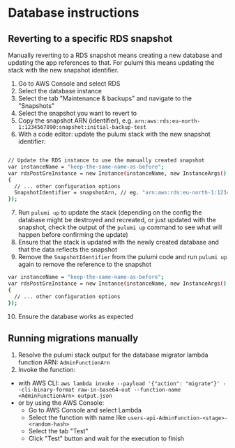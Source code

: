 # Database instructions

## Reverting to a specific RDS snapshot

Manually reverting to a RDS snapshot means creating a new database and updating the app references to that. For pulumi this means updating the stack with the new snapshot identifier.

1. Go to AWS Console and select RDS
2. Select the database instance
3. Select the tab "Maintenance & backups" and navigate to the "Snapshots"
4. Select the snapshot you want to revert to
5. Copy the snapshot ARN (identifier), e.g. `arn:aws:rds:eu-north-1:1234567890:snapshot:initial-backup-test`
6. With a code editor: update the pulumi stack with the new snapshot identifier:

```bash

// Update the RDS instance to use the manually created snapshot
var instanceName = "keep-the-same-name-as-before";
var rdsPostGreInstance = new Instance(instanceName, new InstanceArgs()
{
  // ... other configuration options
  SnapshotIdentifier = snapshotArn, // eg. "arn:aws:rds:eu-north-1:1234567890:snapshot:initial-backup-test",
});

```

7. Run `pulumi up` to update the stack (depending on the config the database might be destroyed and recreated, or just updated with the snapshot, check the output of the `pulumi up` command to see what will happen before confirming the update)
8. Ensure that the stack is updated with the newly created database and that the data reflects the snapshot
9. Remove the `SnapshotIdentifier` from the pulumi code and run `pulumi up` again to remove the reference to the snapshot

```bash
var instanceName = "keep-the-same-name-as-before";
var rdsPostGreInstance = new Instance(instanceName, new InstanceArgs()
{
  // ... other configuration options
});
```

10. Ensure the database works as expected

## Running migrations manually

1. Resolve the pulumi stack output for the database migrator lambda function ARN: `AdminFunctionArn`
2. Invoke the function:

- with AWS CLI: `aws lambda invoke --payload '{"action": "migrate"}' --cli-binary-format raw-in-base64-out --function-name <AdminFunctionArn> output.json`
- or by using the AWS Console:
  - Go to AWS Console and select Lambda
  - Select the function with name like `users-api-AdminFunction-<stage>-<random-hash>`
  - Select the tab "Test"
  - Click "Test" button and wait for the execution to finish

